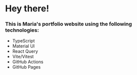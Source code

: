 # Hey there!  

### This is Maria's portfolio website using the following technologies:

  - TypeScript
  - Material UI 
  - React Query
  - Vite/Vitest
  - GitHub Actions
  - GitHub Pages





